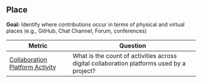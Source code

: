 ## Place

**Goal:** Identify where contributions occur in terms of physical and virtual places (e.g., GitHub, Chat Channel, Forum, conferences)

| Metric | Question |
| --- | --- |
| [Collaboration Platform Activity](collaboration-platform-activity.md) | What is the count of activities across digital collaboration platforms used by a project?  |
